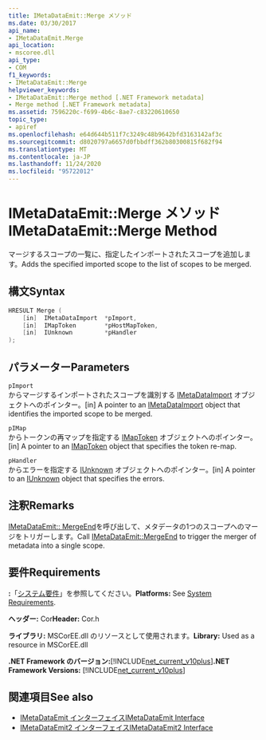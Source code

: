 ```yaml
---
title: IMetaDataEmit::Merge メソッド
ms.date: 03/30/2017
api_name:
- IMetaDataEmit.Merge
api_location:
- mscoree.dll
api_type:
- COM
f1_keywords:
- IMetaDataEmit::Merge
helpviewer_keywords:
- IMetaDataEmit::Merge method [.NET Framework metadata]
- Merge method [.NET Framework metadata]
ms.assetid: 7596220c-f699-4b6c-8ae7-c83220610650
topic_type:
- apiref
ms.openlocfilehash: e64d644b511f7c3249c48b9642bfd3163142af3c
ms.sourcegitcommit: d8020797a6657d0fbbdff362b80300815f682f94
ms.translationtype: MT
ms.contentlocale: ja-JP
ms.lasthandoff: 11/24/2020
ms.locfileid: "95722012"
---
```

# <a name="imetadataemitmerge-method"></a><span data-ttu-id="1fa8b-102">IMetaDataEmit::Merge メソッド</span><span class="sxs-lookup"><span data-stu-id="1fa8b-102">IMetaDataEmit::Merge Method</span></span>

<span data-ttu-id="1fa8b-103">マージするスコープの一覧に、指定したインポートされたスコープを追加します。</span><span class="sxs-lookup"><span data-stu-id="1fa8b-103">Adds the specified imported scope to the list of scopes to be merged.</span></span>  
  
## <a name="syntax"></a><span data-ttu-id="1fa8b-104">構文</span><span class="sxs-lookup"><span data-stu-id="1fa8b-104">Syntax</span></span>  
  
```cpp  
HRESULT Merge (
    [in]  IMetaDataImport  *pImport,
    [in]  IMapToken        *pHostMapToken,
    [in]  IUnknown         *pHandler
);  
```  
  
## <a name="parameters"></a><span data-ttu-id="1fa8b-105">パラメーター</span><span class="sxs-lookup"><span data-stu-id="1fa8b-105">Parameters</span></span>  

 `pImport`  
 <span data-ttu-id="1fa8b-106">からマージするインポートされたスコープを識別する [IMetaDataImport](imetadataimport-interface.md) オブジェクトへのポインター。</span><span class="sxs-lookup"><span data-stu-id="1fa8b-106">[in] A pointer to an [IMetaDataImport](imetadataimport-interface.md) object that identifies the imported scope to be merged.</span></span>  
  
 `pIMap`  
 <span data-ttu-id="1fa8b-107">からトークンの再マップを指定する [IMapToken](imaptoken-interface.md) オブジェクトへのポインター。</span><span class="sxs-lookup"><span data-stu-id="1fa8b-107">[in] A pointer to an [IMapToken](imaptoken-interface.md) object that specifies the token re-map.</span></span>  
  
 `pHandler`  
 <span data-ttu-id="1fa8b-108">からエラーを指定する [IUnknown](/cpp/atl/iunknown) オブジェクトへのポインター。</span><span class="sxs-lookup"><span data-stu-id="1fa8b-108">[in] A pointer to an [IUnknown](/cpp/atl/iunknown) object that specifies the errors.</span></span>  
  
## <a name="remarks"></a><span data-ttu-id="1fa8b-109">注釈</span><span class="sxs-lookup"><span data-stu-id="1fa8b-109">Remarks</span></span>  

 <span data-ttu-id="1fa8b-110">[IMetaDataEmit:: MergeEnd](imetadataemit-mergeend-method.md)を呼び出して、メタデータの1つのスコープへのマージをトリガーします。</span><span class="sxs-lookup"><span data-stu-id="1fa8b-110">Call [IMetaDataEmit::MergeEnd](imetadataemit-mergeend-method.md) to trigger the merger of metadata into a single scope.</span></span>  
  
## <a name="requirements"></a><span data-ttu-id="1fa8b-111">要件</span><span class="sxs-lookup"><span data-stu-id="1fa8b-111">Requirements</span></span>  

 <span data-ttu-id="1fa8b-112">**:**「[システム要件](../../get-started/system-requirements.md)」を参照してください。</span><span class="sxs-lookup"><span data-stu-id="1fa8b-112">**Platforms:** See [System Requirements](../../get-started/system-requirements.md).</span></span>  
  
 <span data-ttu-id="1fa8b-113">**ヘッダー:** Cor</span><span class="sxs-lookup"><span data-stu-id="1fa8b-113">**Header:** Cor.h</span></span>  
  
 <span data-ttu-id="1fa8b-114">**ライブラリ:** MSCorEE.dll のリソースとして使用されます。</span><span class="sxs-lookup"><span data-stu-id="1fa8b-114">**Library:** Used as a resource in MSCorEE.dll</span></span>  
  
 <span data-ttu-id="1fa8b-115">**.NET Framework のバージョン:**[!INCLUDE[net_current_v10plus](../../../../includes/net-current-v10plus-md.md)]</span><span class="sxs-lookup"><span data-stu-id="1fa8b-115">**.NET Framework Versions:** [!INCLUDE[net_current_v10plus](../../../../includes/net-current-v10plus-md.md)]</span></span>  
  
## <a name="see-also"></a><span data-ttu-id="1fa8b-116">関連項目</span><span class="sxs-lookup"><span data-stu-id="1fa8b-116">See also</span></span>

- [<span data-ttu-id="1fa8b-117">IMetaDataEmit インターフェイス</span><span class="sxs-lookup"><span data-stu-id="1fa8b-117">IMetaDataEmit Interface</span></span>](imetadataemit-interface.md)
- [<span data-ttu-id="1fa8b-118">IMetaDataEmit2 インターフェイス</span><span class="sxs-lookup"><span data-stu-id="1fa8b-118">IMetaDataEmit2 Interface</span></span>](imetadataemit2-interface.md)
